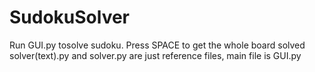 # SudokuSolver
Run GUI.py tosolve sudoku. Press SPACE to get the whole board solved
solver(text).py and solver.py are just reference files, main file is GUI.py 
